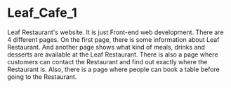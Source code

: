 # Leaf_Cafe_1
Leaf Restaurant's website.
It is just Front-end web development. There are 4 different pages. On the first page, there is some information about Leaf Restaurant.
And another page shows what kind of meals, drinks and desserts are available at the Leaf Restaurant.
There is also a page where customers can contact the Restaurant and find out exactly where the Restaurant is.
Also, there is a page where people can book a table before going to the Restaurant.

